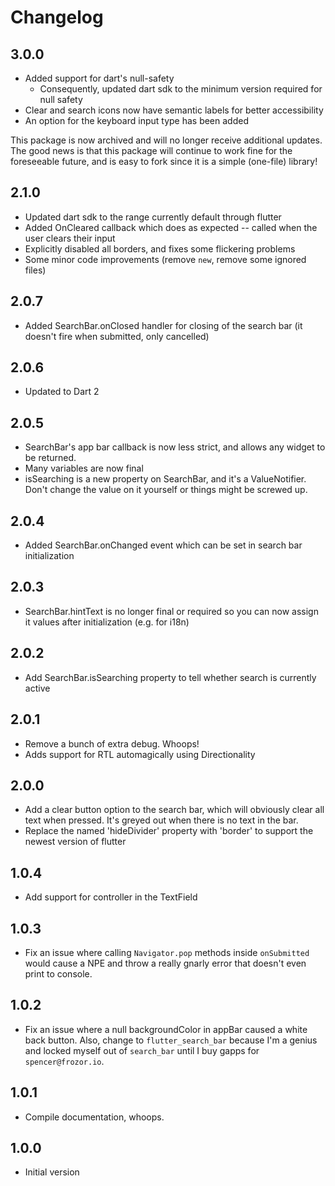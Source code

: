 # Changelog

## 3.0.0

- Added support for dart's null-safety
    - Consequently, updated dart sdk to the minimum version required for null safety
- Clear and search icons now have semantic labels for better accessibility
- An option for the keyboard input type has been added
    
This package is now archived and will no longer receive additional updates. The good news is that this package will continue to work fine for the foreseeable future, and is easy to fork since it is a simple (one-file) library!

## 2.1.0
- Updated dart sdk to the range currently default through flutter
- Added OnCleared callback which does as expected -- called when the user clears their input
- Explicitly disabled all borders, and fixes some flickering problems
- Some minor code improvements (remove `new`, remove some ignored files)

## 2.0.7
- Added SearchBar.onClosed handler for closing of the search bar (it doesn't fire when submitted, only cancelled)

## 2.0.6
- Updated to Dart 2

## 2.0.5 
- SearchBar's app bar callback is now less strict, and allows any widget to be returned.
- Many variables are now final
- isSearching is a new property on SearchBar, and it's a ValueNotifier. Don't change the value on it yourself or things might be screwed up.

## 2.0.4
- Added SearchBar.onChanged event which can be set in search bar initialization

## 2.0.3
- SearchBar.hintText is no longer final or required so you can now assign it values after initialization (e.g. for i18n)

## 2.0.2
- Add SearchBar.isSearching property to tell whether search is currently active

## 2.0.1

- Remove a bunch of extra debug. Whoops!
- Adds support for RTL automagically using Directionality

## 2.0.0

- Add a clear button option to the search bar, which will obviously clear all text when pressed. It's greyed out when there is no text in the bar.
- Replace the named 'hideDivider' property with 'border' to support the newest version of flutter

## 1.0.4

- Add support for controller in the TextField

## 1.0.3

- Fix an issue where calling `Navigator.pop` methods inside `onSubmitted` would cause a NPE and throw a really gnarly error that doesn't even print to console.

## 1.0.2

- Fix an issue where a null backgroundColor in appBar caused a white back button. Also, change to `flutter_search_bar` because I'm a genius and locked myself out of `search_bar` until I buy gapps for `spencer@frozor.io`.

## 1.0.1

- Compile documentation, whoops.

## 1.0.0

- Initial version
